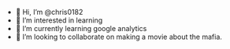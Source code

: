 - 👋 Hi, I’m @chris0182
- 👀 I’m interested in learning 
- 🌱 I’m currently learning google analytics
- 💞️ I’m looking to collaborate on making a movie about the mafia.
  

<!---
chris0182/chris0182 is a ✨ special ✨ repository because its `README.md` (this file) appears on your GitHub profile.
You can click the Preview link to take a look at your changes.
--->
